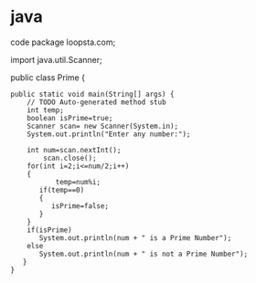 # java
code
package loopsta.com;

import java.util.Scanner;

public class Prime {

	public static void main(String[] args) {
		// TODO Auto-generated method stub
		int temp;
		boolean isPrime=true;
		Scanner scan= new Scanner(System.in);
		System.out.println("Enter any number:");

		int num=scan.nextInt();
	        scan.close();
		for(int i=2;i<=num/2;i++)
		{
	           temp=num%i;
		   if(temp==0)
		   {
		      isPrime=false;
		   }
		}
		if(isPrime)
		   System.out.println(num + " is a Prime Number");
		else
		   System.out.println(num + " is not a Prime Number");
	   }
	}



